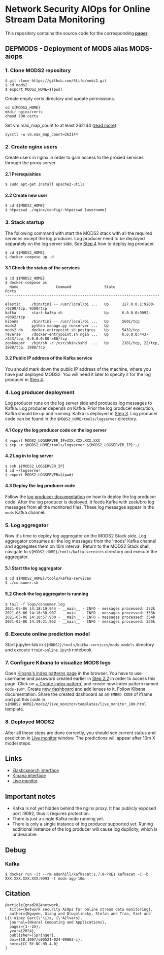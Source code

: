 # Network Security AIOps for Online Stream Data Monitoring
This repository contains the source code for the corresponding [**paper**](https://doi.org/10.1007/s00521-024-09863-z).


## DEPMODS - Deployment of MODS alias MODS-aiops

### 1. Clone MODS2 repository

```shell
$ git clone https://github.com/Stifo/mods2.git
$ cd mods2
$ export MODS2_HOME=$(pwd)
```

Create empty certs directory and update permissions.

```shell
cd ${MODS2_HOME}
mkdir nginx/certs
chmod 700 certs
```

Set vm.max_map_count to at least 262144 ([read more](https://www.elastic.co/guide/en/elasticsearch/reference/current/docker.html#_set_vm_max_map_count_to_at_least_262144)).

```shell
sysctl -w vm.max_map_count=262144
```

### 2. Create nginx users
Create users in nginx in order to gain access to the proxied services through the proxy server.

#### 2.1 Prerequisities
```shell
$ sudo apt-get install apache2-utils
```

#### 2.2 Create new user

```shell
$ cd ${MODS2_HOME}
$ htpasswd ./nginx/config/.htpasswd [username]
```

### 3. Stack startup
The following command with start the MODS2 stack with all the required services except the log producer. Log producer need to be deployed separately on the log server side. See [Step 4]([4]) how to deploy log producer.

```shell
$ cd ${MODS2_HOME}
$ docker-compose up -d
```
#### 3.1 Check the status of the services
```shell
$ cd ${MODS2_HOME}
$ docker-compose ps
  Name                 Command               State                    Ports                  
---------------------------------------------------------------------------------------------
elastic     /bin/tini -- /usr/local/bi ...   Up      127.0.0.1:9200->9200/tcp, 9300/tcp      
kafka       start-kafka.sh                   Up      0.0.0.0:9092->9092/tcp                  
kibana      /bin/tini -- /usr/local/bi ...   Up      5601/tcp                                
mods2       python manage.py runserver ...   Up                                              
mods2_db    docker-entrypoint.sh postgres    Up      5432/tcp                                
reverse     /docker-entrypoint.sh ngin ...   Up      0.0.0.0:443->443/tcp, 0.0.0.0:80->80/tcp
zookeeper   /bin/sh -c /usr/sbin/sshd  ...   Up      2181/tcp, 22/tcp, 2888/tcp, 3888/tcp
```

#### 3.2 Public IP address of the Kafka service
You should mark down the public IP address of the machine, where you have just deployed MODS2. You will need it later to specify it for the log producer in [Step 4]([4]).

### 4. Log producer deployment
Log producer runs on the log server side and produces log messages to Kafka. Log producer depends on Kafka. Prior the log producer execution, Kafka should be up and running. Kafka is deployed in [Step 3]([3]). Log producer code can be found in the `$MODS2_HOME/tools/logserver` directory.

#### 4.1 Copy the log producer code on the log server
```shell
$ export MODS2_LOGSERVER_IP=XXX.XXX.XXX.XXX
$ scp -r $MODS2_HOME/tools/logserver ${MODS2_LOGSERVER_IP}:~/
```

#### 4.2 Log in to log server
```shell
$ ssh ${MODS2_LOGSERVER_IP}
$ cd ~/logserver
$ export MODS2_LOGSERVER=$(pwd)
```

#### 4.3 Deploy the log producer code
Follow the [log producer documentation](https://nas.dlugolinsky.com:30443/deep/mods2/-/tree/master/tools/logserver/README.md) on how to deploy the log producer code. After the log producer is deployed, it feeds Kafka with zeek/bro log messages from all the monitored files. These log messages appear in the `mods` Kafka channel.

### 5. Log aggregator
Now it's time to deploy log aggregator on the MODS2 Stack side. Log aggregator consumes all the log messages from the 'mods' Kafka channel and aggregates them on 10m interval. Return to the MODS2 Stack shell, navigate to `${MODS2_HOME}/tools/kafka-services` directory and execute the aggregator.

#### 5.1 Start the log aggregator
```shell
$ cd ${MODS2_HOME}/tools/kafka-services
$ ./consumer.sh
```

#### 5.2 Check the log aggregator is running
```shell
$ tail -f logs/consumer.log
2021-05-06 14:18:19,944 - __main__ - INFO - messages processed: 352k
2021-05-06 14:18:38,907 - __main__ - INFO - messages processed: 353k
2021-05-06 14:18:57,930 - __main__ - INFO - messages processed: 354k
2021-05-06 14:19:21,962 - __main__ - INFO - messages processed: 355k
```

### 6. Execute online prediction model
Start jupyter-lab in `${MODS2}/tools/kafka-services/mods_models` directory and execute `train-online.ipynb` notebook.

### 7. Configure Kibana to visualize MODS logs
Open [Kibana's index patterns page](http://127.0.0.1/kibana/app/management/kibana/indexPatterns) in the browser. You have to use username and password created earlier in [Step 2.2]([2.2]) in order to access this page. Click on [+ Create index pattern'](http://127.0.0.1/kibana/app/management/kibana/indexPatterns/create) and create new index pattern named `mods-10m*`. Create [new dashboard](http://127.0.0.1/kibana/app/dashboards#/create) and add lenses to it. Follow Kibana documentation. Share the created dashboard as an `EMBED CODE` of iframe and put this code in `${MODS2_HOME}/mods2/live_monitor/templates/live_monitor_10m.html` template.


### 8. Deployed MODS2
After all these steps are done correctly, you should see current status and prediction in [Live monitor](http://127.0.0.1/mods2/live_monitor/10m) window. The predictions will appear after 10m X model steps.

## Links
- [Elasticsearch interface](http://127.0.0.1/elastic/)
- [Kibana interface](http://127.0.0.1/kibana/)
- [Live monitor](http://127.0.0.1/mods2/live_monitor/10m)

## Important notes
- Kafka is not yet hidden behind the nginx proxy. It has publicly exposed port :9092, thus it requires protection.
- There is just a single Kafka node running yet.
- There is only a single instance of log producer supported yet. Runing additional instance of the log producer will cause log duplicity, which is undesirable.

## Debug

### Kafka
```shell
$ docker run -it --rm edenhill/kafkacat:1.7.0-PRE1 kafkacat -C -b XXX.XXX.XXX.XXX:9093 -t mods-agg-10m
```

## Citation

```
@article{gnsd2024network,
  title={Network security AIOps for online stream data monitoring},
  author={Nguyen, Giang and Dlugolinsky, Stefan and Tran, Viet and L{\'o}pez Garc{\'\i}a, {\'A}lvaro},
  journal={Neural Computing and Applications},
  pages={1--25},
  year={2024},
  publisher={Springer},
  doi={10.1007/s00521-024-09863-z},
  note={CC BY-NC-ND 4.0}
}
```
